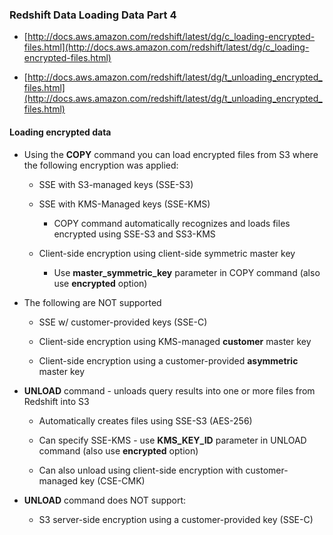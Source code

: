 ### Redshift Data Loading Data Part 4

* [http://docs.aws.amazon.com/redshift/latest/dg/c_loading-encrypted-files.html](http://docs.aws.amazon.com/redshift/latest/dg/c_loading-encrypted-files.html)

* [http://docs.aws.amazon.com/redshift/latest/dg/t_unloading_encrypted_files.html](http://docs.aws.amazon.com/redshift/latest/dg/t_unloading_encrypted_files.html)

#### Loading encrypted data

* Using the **COPY** command you can load encrypted files from S3 where the following encryption was applied:

    * SSE with S3-managed keys (SSE-S3)

    * SSE with KMS-Managed keys (SSE-KMS)

        * COPY command automatically recognizes and loads files encrypted using SSE-S3 and SS3-KMS

    * Client-side encryption using client-side symmetric master key

        * Use **master_symmetric_key** parameter in COPY command (also use **encrypted** option)

* The following are NOT supported

    * SSE w/ customer-provided keys (SSE-C)

    * Client-side encryption using KMS-managed **customer** master key

    * Client-side encryption using a customer-provided **asymmetric** master key

* **UNLOAD** command - unloads query results into one or more files from Redshift into S3

    * Automatically creates files using SSE-S3 (AES-256)

    * Can specify SSE-KMS - use **KMS_KEY_ID** parameter in UNLOAD command (also use **encrypted** option) 

    * Can also unload using client-side encryption with customer-managed key (CSE-CMK)

* **UNLOAD** command does NOT support:

    * S3 server-side encryption using a customer-provided key (SSE-C)
